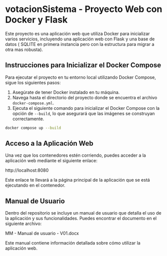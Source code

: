 # votacionSistema - Proyecto Web con Docker y Flask

Este proyecto es una aplicación web que utiliza Docker para inicializar varios servicios, incluyendo una aplicación web con Flask y una base de datos ( SQLITE en primera instancia pero con la estructura para migrar a otra mas robusta).

## Instrucciones para Inicializar el Docker Compose

Para ejecutar el proyecto en tu entorno local utilizando Docker Compose, sigue los siguientes pasos:

1. Asegúrate de tener Docker instalado en tu máquina.
2. Navega hasta el directorio del proyecto donde se encuentra el archivo `docker-compose.yml`.
3. Ejecuta el siguiente comando para inicializar el Docker Compose con la opción de `--build`, lo que asegurará que las imágenes se construyan correctamente.

```bash
docker compose up --build
```


## Acceso a la Aplicación Web

Una vez que los contenedores estén corriendo, puedes acceder a la aplicación web mediante el siguiente enlace:

http://localhost:8080

Este enlace te llevará a la página principal de la aplicación que se está ejecutando en el contenedor.


## Manual de Usuario
Dentro del repositorio se incluye un manual de usuario que detalla el uso de la aplicación y sus funcionalidades. Puedes encontrar el documento en el siguiente archivo:

MM - Manual de usuario - V01.docx

Este manual contiene información detallada sobre cómo utilizar la aplicación web.